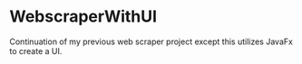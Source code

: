 # WebscraperWithUI
Continuation of my previous web scraper project except this utilizes JavaFx to create a UI. 
